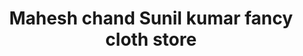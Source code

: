 ---
title: "Mahesh chand Sunil kumar fancy cloth store"
url: /sapotra/mahesh-chand-sunil-kumar-fancy-cloth-store/
shop: clothes
---